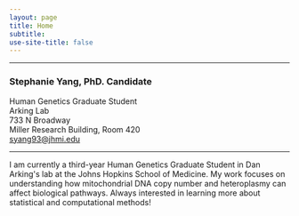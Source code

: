 ```yaml
---
layout: page
title: Home
subtitle: 
use-site-title: false
---
```

------------------------------
### Stephanie Yang, PhD. Candidate   
Human Genetics Graduate Student   
Arking Lab  
733 N Broadway   
Miller Research Building, Room 420  
syang93@jhmi.edu  
<hr>
I am currently a third-year Human Genetics Graduate Student in Dan Arking's lab at the Johns Hopkins School of Medicine.  My work focuses on understanding how mitochondrial DNA copy number and heteroplasmy can affect biological pathways.  Always interested in learning more about statistical and computational methods!
